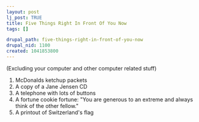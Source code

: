 ```yaml
--- 
layout: post
lj_post: TRUE
title: Five Things Right In Front Of You Now
tags: []

drupal_path: five-things-right-in-front-of-you-now
drupal_nid: 1100
created: 1041853800
---
```

(Excluding your computer and other computer related stuff)

1) McDonalds ketchup packets
2) A copy of a Jane Jensen CD
3) A telephone with lots of buttons
4) A fortune cookie fortune: "You are generous to an extreme and always think of the other fellow."
5) A printout of Switzerland's flag
